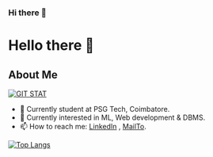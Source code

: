 ### Hi there 👋

# Hello there 👋 

## About Me

<!-- <img height="180em" src="https://github-readme-stats.vercel.app/api?username=maadhavcbe777&show_icons=true&hide_border=true&&count_private=true&include_all_commits=true&theme=dark&hide=contribs,issues" /> -->

[![GIT STAT](https://github-readme-stats.vercel.app/api?username=maadhavcbe777&show_icons=true&hide_border=true&&count_private=true&include_all_commits=true&theme=dark&hide=contribs,issues)](https://github.com/maadhavcbe777)

-  📍 Currently student at PSG Tech, Coimbatore.
- 🔭 Currently interested in ML, Web development & DBMS.
- 📫 How to reach me: [LinkedIn](https://www.linkedin.com/in/maadhav/) , [MailTo](mailto:maadhavcbe777@gmail.com).
<!-- - 📁 Find More About Me Here : [Click Here](https://maadhavcbe777.github.io/) -->

[![Top Langs](https://github-readme-stats.vercel.app/api/top-langs/?username=maadhavcbe777&layout=compact&theme=dark&hide_border=true&langs_count=9&hide=javascript)](https://github.com/maadhavcbe777)
